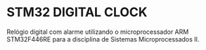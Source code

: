 # STM32 DIGITAL CLOCK

Relógio digital com alarme utilizando o microprocessador ARM STM32F446RE para a disciplina de Sistemas Microprocessados II.
